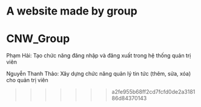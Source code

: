 
A website made by group
=======
# CNW_Group
Phạm Hải: Tạo chức năng đăng nhập và đăng xuất trong hệ thống quản trị viên

Nguyễn Thanh Thảo: Xây dựng chức năng quản lý tin tức (thêm, sửa, xóa) cho quản trị viên
>>>>>>> a2fe955b68ff2cd7fcfd0de2a318186d84370143
